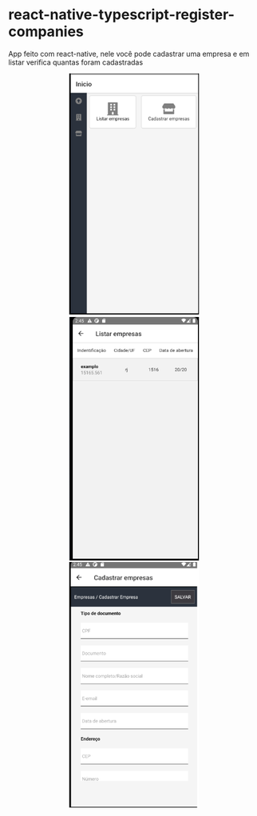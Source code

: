 # react-native-typescript-register-companies


App feito com react-native, nele você pode cadastrar uma empresa e em listar verifica quantas foram cadastradas

<p align="center">
  <img src="1.png"  width="260"/>

<img src="2.png"  width="260"/>

<img src="3.png"  width="260"/>

</p>
